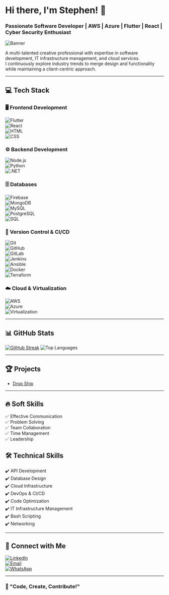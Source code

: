 # Hi there, I'm Stephen! 👋  
### Passionate Software Developer | AWS | Azure | Flutter | React | Cyber Security Enthusiast  

![Banner](https://github.com/user-attachments/assets/c95afff8-7645-47b3-b35d-e4c4851e0a09)

A multi-talented creative professional with expertise in software development, IT infrastructure management, and cloud services.  
I continuously explore industry trends to merge design and functionality while maintaining a client-centric approach.  

---

## 💻 Tech Stack  

### **🖥️ Frontend Development**  
![Flutter](https://img.shields.io/badge/Flutter-02569B?style=flat&logo=flutter&logoColor=white)  
![React](https://img.shields.io/badge/React-61DAFB?style=flat&logo=react&logoColor=black)  
![HTML](https://img.shields.io/badge/HTML5-E34F26?style=flat&logo=html5&logoColor=white)  
![CSS](https://img.shields.io/badge/CSS3-1572B6?style=flat&logo=css3&logoColor=white)  

### **⚙️ Backend Development**  
![Node.js](https://img.shields.io/badge/Node.js-339933?style=flat&logo=node.js&logoColor=white)  
![Python](https://img.shields.io/badge/Python-3776AB?style=flat&logo=python&logoColor=white)  
![.NET](https://img.shields.io/badge/.NET-512BD4?style=flat&logo=dotnet&logoColor=white)  

### **🗄️ Databases**  
![Firebase](https://img.shields.io/badge/Firebase-FFCA28?style=flat&logo=firebase&logoColor=black)  
![MongoDB](https://img.shields.io/badge/MongoDB-47A248?style=flat&logo=mongodb&logoColor=white)  
![MySQL](https://img.shields.io/badge/MySQL-4479A1?style=flat&logo=mysql&logoColor=white)  
![PostgreSQL](https://img.shields.io/badge/PostgreSQL-336791?style=flat&logo=postgresql&logoColor=white)  
![SQL](https://img.shields.io/badge/SQL-4479A1?style=flat&logo=sqlite&logoColor=white)  

### **🔄 Version Control & CI/CD**  
![Git](https://img.shields.io/badge/Git-F05032?style=flat&logo=git&logoColor=white)  
![GitHub](https://img.shields.io/badge/GitHub-181717?style=flat&logo=github&logoColor=white)  
![GitLab](https://img.shields.io/badge/GitLab-FC6D26?style=flat&logo=gitlab&logoColor=white)  
![Jenkins](https://img.shields.io/badge/Jenkins-D24939?style=flat&logo=jenkins&logoColor=white)  
![Ansible](https://img.shields.io/badge/Ansible-EE0000?style=flat&logo=ansible&logoColor=white)  
![Docker](https://img.shields.io/badge/Docker-2496ED?style=flat&logo=docker&logoColor=white)  
![Terraform](https://img.shields.io/badge/Terraform-623CE4?style=flat&logo=terraform&logoColor=white)  

### **☁️ Cloud & Virtualization**  
![AWS](https://img.shields.io/badge/AWS-232F3E?style=flat&logo=amazon-aws&logoColor=white)  
![Azure](https://img.shields.io/badge/Azure-0078D4?style=flat&logo=microsoft-azure&logoColor=white)  
![Virtualization](https://img.shields.io/badge/VMware-607078?style=flat&logo=vmware&logoColor=white)  

---

## 📊 GitHub Stats  
[![GitHub Streak](https://streak-stats.demolab.com/?user=sos904&theme=dark)](https://git.io/streak-stats)
![Top Languages](https://github-readme-stats.vercel.app/api/top-langs/?username=sos904&layout=compact&theme=dark)  

---

## 🏆 Projects  
- [Drop Ship](https://github.com/sos904/drop_ship-application-with-Futter)  

---

## 🔥 Soft Skills  
✅ Effective Communication  
✅ Problem Solving  
✅ Team Collaboration  
✅ Time Management  
✅ Leadership  

## 🛠️ Technical Skills  
✔️ API Development  
✔️ Database Design  
✔️ Cloud Infrastructure  
✔️ DevOps & CI/CD  
✔️ Code Optimization  
✔️ IT Infrastructure Management  
✔️ Bash Scripting  
✔️ Networking 

---

## 🔗 Connect with Me  
[![LinkedIn](https://img.shields.io/badge/LinkedIn-Profile-blue)](https://www.linkedin.com/in/stephen-oteng-seifah/)  
[![Email](https://img.shields.io/badge/Email-Contact-red)](mailto:soseifah904@gmail.com)  
[![WhatsApp](https://img.shields.io/badge/WhatsApp-Contact-25D366?style=flat&logo=whatsapp&logoColor=white)](https://wa.me/+233501542463)  

---

### 🎯 "Code, Create, Contribute!"
